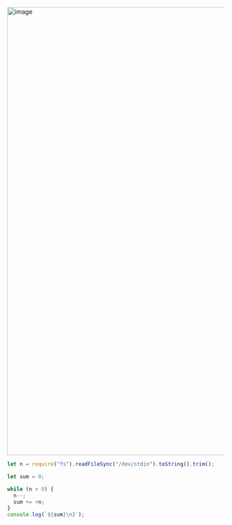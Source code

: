 <img width="1039" alt="image" src="https://github.com/ssc9811/algorithm/assets/39263149/a2c24e63-05fb-4dc0-81e9-f9bba3ff13c0">

```javascript
let n = require("fs").readFileSync("/dev/stdin").toString().trim();

let sum = 0;

while (n > 0) {
  n--;
  sum += +n;
}
console.log(`${sum}\n2`);
```
